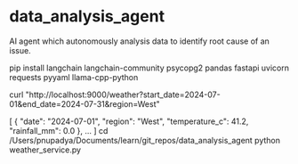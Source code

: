 # data_analysis_agent
AI agent which autonomously analysis data to identify root cause of an issue.

pip install langchain langchain-community psycopg2 pandas fastapi uvicorn requests pyyaml llama-cpp-python

curl "http://localhost:9000/weather?start_date=2024-07-01&end_date=2024-07-31&region=West"

[
    {
        "date": "2024-07-01",
        "region": "West",
        "temperature_c": 41.2,
        "rainfall_mm": 0.0
    },
    ...
]
cd /Users/pnupadya/Documents/learn/git_repos/data_analysis_agent
python weather_service.py
